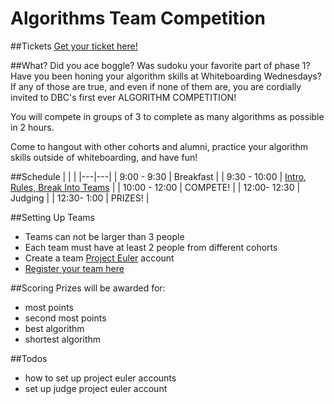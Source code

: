# Algorithms Team Competition

##Tickets
[Get your ticket here!](http://www.eventbrite.com/e/algorithm-competition-tickets-18183793215)

##What?
Did you ace boggle? Was sudoku your favorite part of phase 1? Have you been honing your algorithm skills at Whiteboarding Wednesdays? If any of those are true, and even if none of them are, you are cordially invited to DBC's first ever ALGORITHM COMPETITION!

You will compete in groups of 3 to complete as many algorithms as possible in 2 hours. 

Come to hangout with other cohorts and alumni, practice your algorithm skills outside of whiteboarding, and have fun!

##Schedule
|  | |
|---|---|
| 9:00 - 9:30 | Breakfast |
| 9:30 - 10:00 | [Intro, Rules, Break Into Teams](https://docs.google.com/presentation/d/1APsjPIFvzNHjXkJvmGtBZA2EuiBmNcgMI5zZYOia6vU/edit?usp=sharing) |
| 10:00 - 12:00 | COMPETE! |
| 12:00- 12:30 | Judging |
| 12:30- 1:00 | PRIZES! |

##Setting Up Teams
- Teams can not be larger than 3 people
- Each team must have at least 2 people from different cohorts
- Create a team [Project Euler](https://projecteuler.net/) account
- [Register your team here](https://github.com/adowns01/algorithms-competition/blob/master/teams-roster.md)

##Scoring
Prizes will be awarded for: 
- most points 
- second most points
- best algorithm
- shortest algorithm

##Todos 
- how to set up project euler accounts 
- set up judge project euler account 
